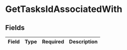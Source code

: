 # GetTasksIdAssociatedWith


## Fields

| Field       | Type        | Required    | Description |
| ----------- | ----------- | ----------- | ----------- |